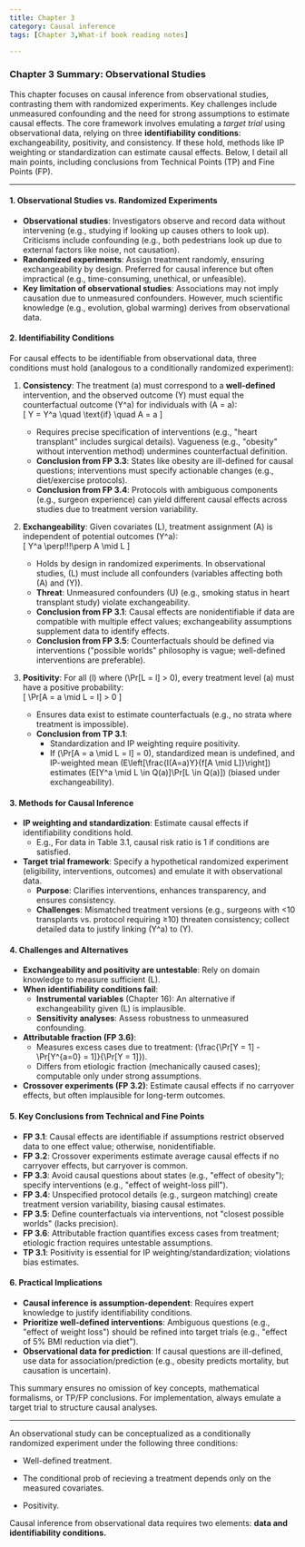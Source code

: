 ```yaml
---
title: Chapter 3
category: Causal inference
tags: [Chapter 3,What-if book reading notes]

---
```

### Chapter 3 Summary: Observational Studies  
This chapter focuses on causal inference from observational studies, contrasting them with randomized experiments. Key challenges include unmeasured confounding and the need for strong assumptions to estimate causal effects. The core framework involves emulating a *target trial* using observational data, relying on three **identifiability conditions**: exchangeability, positivity, and consistency. If these hold, methods like IP weighting or standardization can estimate causal effects. Below, I detail all main points, including conclusions from Technical Points (TP) and Fine Points (FP).

---

#### **1. Observational Studies vs. Randomized Experiments**
- **Observational studies**: Investigators observe and record data without intervening (e.g., studying if looking up causes others to look up). Criticisms include confounding (e.g., both pedestrians look up due to external factors like noise, not causation).
- **Randomized experiments**: Assign treatment randomly, ensuring exchangeability by design. Preferred for causal inference but often impractical (e.g., time-consuming, unethical, or unfeasible).
- **Key limitation of observational studies**: Associations may not imply causation due to unmeasured confounders. However, much scientific knowledge (e.g., evolution, global warming) derives from observational data.

#### **2. Identifiability Conditions**  
For causal effects to be identifiable from observational data, three conditions must hold (analogous to a conditionally randomized experiment):  
1. **Consistency**: The treatment \(a\) must correspond to a **well-defined** intervention, and the observed outcome \(Y\) must equal the counterfactual outcome \(Y^a\) for individuals with \(A = a\):  
   \[
   Y = Y^a \quad \text{if} \quad A = a
   \]
   - Requires precise specification of interventions (e.g., "heart transplant" includes surgical details). Vagueness (e.g., "obesity" without intervention method) undermines counterfactual definition.  
   - **Conclusion from FP 3.3**: States like obesity are ill-defined for causal questions; interventions must specify actionable changes (e.g., diet/exercise protocols).  
   - **Conclusion from FP 3.4**: Protocols with ambiguous components (e.g., surgeon experience) can yield different causal effects across studies due to treatment version variability.  

2. **Exchangeability**: Given covariates \(L\), treatment assignment \(A\) is independent of potential outcomes \(Y^a\):  
   \[
   Y^a \perp\!\!\!\perp A \mid L
   \]
   - Holds by design in randomized experiments. In observational studies, \(L\) must include all confounders (variables affecting both \(A\) and \(Y\)).  
   - **Threat**: Unmeasured confounders \(U\) (e.g., smoking status in heart transplant study) violate exchangeability.  
   - **Conclusion from FP 3.1**: Causal effects are nonidentifiable if data are compatible with multiple effect values; exchangeability assumptions supplement data to identify effects.  
   - **Conclusion from FP 3.5**: Counterfactuals should be defined via interventions ("possible worlds" philosophy is vague; well-defined interventions are preferable).  

3. **Positivity**: For all \(l\) where \(\Pr[L = l] > 0\), every treatment level \(a\) must have a positive probability:  
   \[
   \Pr[A = a \mid L = l] > 0
   \]
   - Ensures data exist to estimate counterfactuals (e.g., no strata where treatment is impossible).  
   - **Conclusion from TP 3.1**:  
     - Standardization and IP weighting require positivity.  
     - If \(\Pr[A = a \mid L = l] = 0\), standardized mean is undefined, and IP-weighted mean \(E\left[\frac{I(A=a)Y}{f[A \mid L]}\right]\) estimates \(E[Y^a \mid L \in Q(a)]\Pr[L \in Q(a)]\) (biased under exchangeability).  

#### **3. Methods for Causal Inference**  
- **IP weighting and standardization**: Estimate causal effects if identifiability conditions hold.  
  - E.g., For data in Table 3.1, causal risk ratio is 1 if conditions are satisfied.  
- **Target trial framework**: Specify a hypothetical randomized experiment (eligibility, interventions, outcomes) and emulate it with observational data.  
  - **Purpose**: Clarifies interventions, enhances transparency, and ensures consistency.  
  - **Challenges**: Mismatched treatment versions (e.g., surgeons with <10 transplants vs. protocol requiring ≥10) threaten consistency; collect detailed data to justify linking \(Y^a\) to \(Y\).  

#### **4. Challenges and Alternatives**  
- **Exchangeability and positivity are untestable**: Rely on domain knowledge to measure sufficient \(L\).  
- **When identifiability conditions fail**:  
  - **Instrumental variables** (Chapter 16): An alternative if exchangeability given \(L\) is implausible.  
  - **Sensitivity analyses**: Assess robustness to unmeasured confounding.  
- **Attributable fraction (FP 3.6)**:  
  - Measures excess cases due to treatment: \(\frac{\Pr[Y = 1] - \Pr[Y^{a=0} = 1]}{\Pr[Y = 1]}\).  
  - Differs from etiologic fraction (mechanically caused cases); computable only under strong assumptions.  
- **Crossover experiments (FP 3.2)**: Estimate causal effects if no carryover effects, but often implausible for long-term outcomes.  

#### **5. Key Conclusions from Technical and Fine Points**  
- **FP 3.1**: Causal effects are identifiable if assumptions restrict observed data to one effect value; otherwise, nonidentifiable.  
- **FP 3.2**: Crossover experiments estimate average causal effects if no carryover effects, but carryover is common.  
- **FP 3.3**: Avoid causal questions about states (e.g., "effect of obesity"); specify interventions (e.g., "effect of weight-loss pill").  
- **FP 3.4**: Unspecified protocol details (e.g., surgeon matching) create treatment version variability, biasing causal estimates.  
- **FP 3.5**: Define counterfactuals via interventions, not "closest possible worlds" (lacks precision).  
- **FP 3.6**: Attributable fraction quantifies excess cases from treatment; etiologic fraction requires untestable assumptions.  
- **TP 3.1**: Positivity is essential for IP weighting/standardization; violations bias estimates.  

#### **6. Practical Implications**  
- **Causal inference is assumption-dependent**: Requires expert knowledge to justify identifiability conditions.  
- **Prioritize well-defined interventions**: Ambiguous questions (e.g., "effect of weight loss") should be refined into target trials (e.g., "effect of 5% BMI reduction via diet").  
- **Observational data for prediction**: If causal questions are ill-defined, use data for association/prediction (e.g., obesity predicts mortality, but causation is uncertain).  

This summary ensures no omission of key concepts, mathematical formalisms, or TP/FP conclusions. For implementation, always emulate a target trial to structure causal analyses.

---

An observational study can be conceptualized as a conditionally randomized experiment under the following three conditions:

- Well-defined treatment.
    
- The conditional prob of recieving a treatment depends only on the measured covariates.
    
- Positivity.
    

Causal inference from observational data requires two elements: **data and identifiability conditions.**